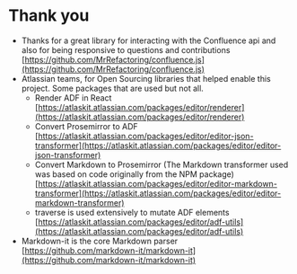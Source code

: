 # Thank you

- Thanks for a great library for interacting with the Confluence api and also for being responsive to questions and contributions [https://github.com/MrRefactoring/confluence.js](https://github.com/MrRefactoring/confluence.js)
- Atlassian teams, for Open Sourcing libraries that helped enable this project. Some packages that are used but not all.
	- Render ADF in React [https://atlaskit.atlassian.com/packages/editor/renderer](https://atlaskit.atlassian.com/packages/editor/renderer)
	- Convert Prosemirror to ADF [https://atlaskit.atlassian.com/packages/editor/editor-json-transformer](https://atlaskit.atlassian.com/packages/editor/editor-json-transformer)
	- Convert Markdown to Prosemirror (The Markdown transformer used was based on code originally from the NPM package) [https://atlaskit.atlassian.com/packages/editor/editor-markdown-transformer](https://atlaskit.atlassian.com/packages/editor/editor-markdown-transformer)
	- traverse is used extensively to mutate ADF elements [https://atlaskit.atlassian.com/packages/editor/adf-utils](https://atlaskit.atlassian.com/packages/editor/adf-utils)
- Markdown-it is the core Markdown parser [https://github.com/markdown-it/markdown-it](https://github.com/markdown-it/markdown-it)
